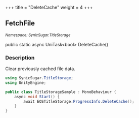 +++
title = "DeleteCache"
weight = 4
+++
## FetchFile
<small>*Namespace: SynicSugar.TitleStorage*</small>

public static async UniTask&lt;bool&gt; DeleteCache()


### Description
Clear previously cached file data.<br>


```cs
using SynicSugar.TitleStorage;
using UnityEngine;

public class TitleStorageSample : MonoBehaviour {
    async void Start() {
        await EOSTitleStorage.ProgressInfo.DeleteCache();
    }
}
```